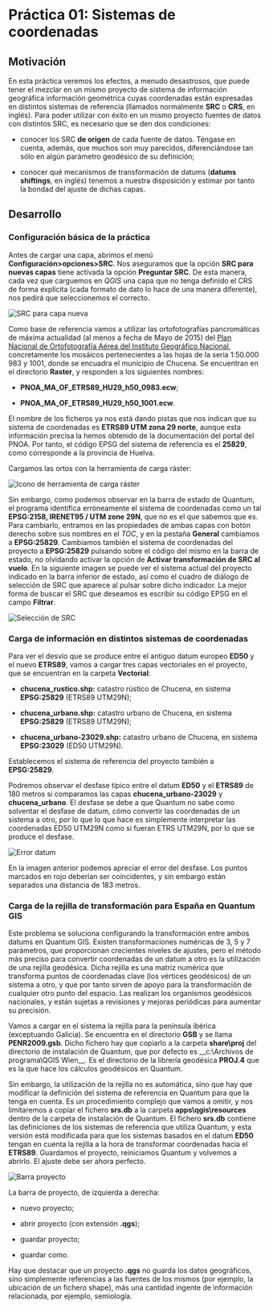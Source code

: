 # Práctica 01: Sistemas de coordenadas

## Motivación

En esta práctica veremos los efectos, a menudo desastrosos, que puede tener el mezclar en un mismo proyecto de sistema de información geográfica información geométrica cuyas coordenadas están expresadas en distintos sistemas de referencia (llamados normalmente __SRC__ o __CRS__, en inglés). Para poder utilizar con éxito en un mismo proyecto fuentes de datos con distintos SRC, es necesario que se den dos condiciones:

- conocer los SRC __de origen__ de cada fuente de datos. Téngase en cuenta, además, que muchos son muy parecidos, diferenciándose tan sólo en algún parámetro geodésico de su definición;

- conocer qué mecanismos de transformación de datums (__datums shiftings__, en inglés) tenemos a nuestra disposición y estimar por tanto la bondad del ajuste de dichas capas.

## Desarrollo

### Configuración básica de la práctica

Antes de cargar una capa, abrimos el menú __Configuración>opciones>SRC__. Nos aseguramos que la opción __SRC para nuevas capas__ tiene activada la opción __Preguntar SRC__. De esta manera, cada vez que carguemos en _QGIS_ una capa que no tenga definido el CRS de forma explícita (cada formato de dato lo hace de una manera diferente), nos pedirá que seleccionemos el correcto.

![SRC para capa nueva](https://raw.githubusercontent.com/malkab/GitBook-Curso_ETSAS-Intro_GIS/master/assets/Practica01/00-SRC_capa_nueva.png)

Como base de referencia vamos a utilizar las ortofotografías pancromáticas de máxima actualidad (al menos a fecha de Mayo de 2015) del [Plan Nacional de Ortofotografía Aérea del Instituto Geográfico Nacional][0], concretamente los mosáicos pertenecientes a las hojas de la seria 1:50.000 983 y 1001, donde se encuadra el municipio de Chucena. Se encuentran en el directorio __Raster__, y responden a los siguientes nombres:

- __PNOA_MA_OF_ETRS89_HU29_h50_0983.ecw__;

- __PNOA_MA_OF_ETRS89_HU29_h50_1001.ecw__.

El nombre de los ficheros ya nos está dando pistas que nos indican que su sistema de coordenadas es __ETRS89 UTM zona 29 norte__, aunque esta información precisa la hemos obtenido de la documentación del portal del PNOA. Por tanto, el código EPSG del sistema de referencia es el __25829__, como corresponde a la provincia de Huelva.

Cargamos las ortos con la herramienta de carga ráster:

![Icono de herramienta de carga ráster](https://raw.githubusercontent.com/malkab/GitBook-Curso_ETSAS-Intro_GIS/master/assets/Practica01/10-Icono_carga_raster.png)

Sin embargo, como podemos observar en la barra de estado de Quantum, el programa identifica erróneamente el sistema de coordenadas como un tal __EPSG:2158, IRENET95 / UTM zone 29N__, que no es el que sabemos que es. Para cambiarlo, entramos en las propiedades de ambas capas con botón derecho sobre sus nombres en el _TOC_, y en la pestaña __General__ cambiamos a __EPSG:25829__. Cambiamos también el sistema de coordenadas del proyecto a __EPSG:25829__ pulsando sobre el código del mismo en la barra de estado, no olvidando activar la opción de __Activar transformación de SRC al vuelo__. En la siguiente imagen se puede ver el sistema actual del proyecto indicado en la barra inferior de estado, así como el cuadro de diálogo de selección de SRC que aparece al pulsar sobre dicho indicador. La mejor forma de buscar el SRC que deseamos es escribir su código EPSG en el campo __Filtrar__.

![Selección de SRC](https://raw.githubusercontent.com/malkab/GitBook-Curso_ETSAS-Intro_GIS/master/assets/Practica01/15-Seleccion_SRS.png)

[0]: http://pnoa.ign.es/es

### Carga de información en distintos sistemas de coordenadas

Para ver el desvío que se produce entre el antiguo datum europeo __ED50__ y el nuevo __ETRS89__, vamos a cargar tres capas vectoriales en el proyecto, que se encuentran en la carpeta __Vectorial__:

- __chucena_rustico.shp:__ catastro rústico de Chucena, en sistema __EPSG:25829__ (ETRS89 UTM29N);

- __chucena_urbano.shp:__ catastro urbano de Chucena, en sistema __EPSG:25829__ (ETRS89 UTM29N);

- __chucena_urbano-23029.shp:__ catastro urbano de Chucena, en sistema __EPSG:23029__ (ED50 UTM29N).

Establecemos el sistema de referencia del proyecto también a __EPSG:25829__.

Podremos observar el desfase típico entre el datum __ED50__ y el __ETRS89__ de 180 metros si comparamos las capas __chucena_urbano-23029__ y __chucena_urbano__. El desfase se debe a que Quantum no sabe como solventar el desfase de datum, cómo convertir las coordenadas de un sistema a otro, por lo que lo que hace es simplemente interpretar las coordenadas ED50 UTM29N como si fueran ETRS UTM29N, por lo que se produce el desfase.

![Error datum](https://raw.githubusercontent.com/malkab/GitBook-Curso_ETSAS-Intro_GIS/master/assets/Practica01/20-Error_25829-23029.png)

En la imagen anterior podemos apreciar el error del desfase. Los puntos marcados en rojo deberían ser coincidentes, y sin embargo están separados una distancia de 183 metros.

### Carga de la rejilla de transformación para España en Quantum GIS

Este problema se soluciona configurando la transformación entre ambos datums en Quantum GIS. Existen transformaciones numéricas de 3, 5 y 7 parámetros, que proporcionan crecientes niveles de ajustes, pero el método más preciso para convertir coordenadas de un datum a otro es la utilización de una rejilla geodésica. Dicha rejilla es una matriz numérica que transforma puntos de coordenadas clave (los vértices geodésicos) de un sistema a otro, y que por tanto sirven de apoyo para la transformación de cualquier otro punto del espacio. Las realizan los organismos geodésicos nacionales, y están sujetas a revisiones y mejoras periódicas para aumentar su precisión.

Vamos a cargar en el sistema la rejilla para la península ibérica (exceptuando Galicia). Se encuentra en el directorio __GSB__ y se llama __PENR2009.gsb__. Dicho fichero hay que copiarlo a la carpeta __share\proj__ del directorio de instalación de Quantum, que por defecto es __c:\Archivos de programa\QGIS Wien\__. Es el directorio de la librería geodésica __PROJ.4__ que es la que hace los cálculos geodésicos en Quantum.

Sin embargo, la utilización de la rejilla no es automática, sino que hay que modificar la definición del sistema de referencia en Quantum para que la tenga en cuenta. Es un procedimiento complejo que vamos a omitir, y nos limitaremos a copiar el fichero __srs.db__ a la carpeta __apps\qgis\resources__ dentro de la carpeta de instalación de Quantum. El fichero __srs.db__ contiene las definiciones de los sistemas de referencia que utiliza Quantum, y esta versión está modificada para que los sistemas basados en el datum __ED50__ tengan en cuenta la rejilla a la hora de transformar coordenadas hacia el __ETRS89__. Guardamos el proyecto, reiniciamos Quantum y volvemos a abrirlo. El ajuste debe ser ahora perfecto.

![Barra proyecto](https://raw.githubusercontent.com/malkab/GitBook-Curso_ETSAS-Intro_GIS/master/assets/Practica01/30-Barra_proyecto.png)

La barra de proyecto, de izquierda a derecha:

- nuevo proyecto;

- abrir proyecto (con extensión __.qgs__);

- guardar proyecto;

- guardar como.

Hay que destacar que un proyecto __.qgs__ no guarda los datos geográficos, sino simplemente referencias a las fuentes de los mismos (por ejemplo, la ubicación de un fichero shape), más una cantidad ingente de información relacionada, por ejemplo, semiología.
